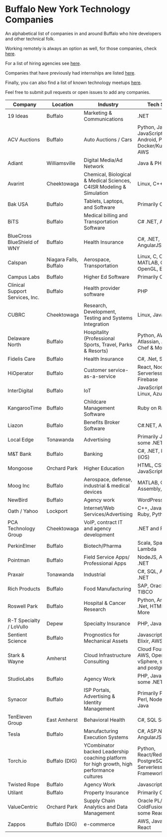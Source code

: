 # Buffalo New York Technology Companies

An alphabetical list of companies in and around Buffalo who hire developers and other technical folk.

Working remotely is always an option as well, for those companies, check [here](https://github.com/lukasz-madon/awesome-remote-job).

For a list of hiring agencies see [here](Agencies.md).

Companies that have previously had internships are listed [here](Internships.md).

Finally, you can also find a list of known technology meetups [here](Meetups.md).

Feel free to submit pull requests or open issues to add any companies.

| Company | Location | Industry | Tech Stack | Careers |
| ------- | -------- | -------- | ---------- | ------- |
| 19 Ideas | Buffalo | Marketing & Communications | .NET | https://19ideas.com/careers/ |
| ACV Auctions | Buffalo | Auto Auctions / Cars | Python, Java, JavaScript, iOS, Android, Perl, Docker/Kubernetes, AWS | https://acvauctions.bamboohr.com/jobs/ |
| Adiant | Williamsville | Digital Media/Ad Network | Java & PHP | https://www.adiant.com/ |
| Avarint | Cheektowaga | Chemical, Biological & Medical Sciences, C4ISR Modeling & Simulation | Linux, C++ | http://www.avarint.com/careers.html |
| Bak USA | Buffalo | Tablets, Laptops, and Software | Primarily C# .NET | https://www.bakusa.com/work/ |
| BiTS | Buffalo | Medical billing and Transportation Software | C# .NET, Azure | https://www.intelligentbits.com |
| BlueCross BlueShield of WNY | Buffalo | Health Insurance | C#, .NET, AngularJS, Web | https://www.bcbswny.com/content/WNYcareers.html |
| Calspan | Niagara Falls, Buffalo | Aerospace, Transportation | Linux, C, C++, MATLAB, Qt, OpenGL, Emedded | http://www.calspan.com/careers/ |
| Campus Labs | Buffalo | Higher Ed Software | Primarily C# .NET | http://www.campuslabs.com/ |
| Clinical Support Services, Inc. | Buffalo | Health provider software | PHP | http://csshealth.com/ |
| CUBRC | Cheektowaga | Research, Development, Testing and Systems Integration | Linux, Java | http://www.cubrc.org/index.php/careers |
| Delaware North | Buffalo | Hospitality (Professional Sports, Travel, Parks & Resorts) | Python, AWS, Atlassian, Ansible, Chef & More | https://careers.delawarenorth.com |
| Fidelis Care | Buffalo | Health Insurance | C#, .Net, SQL, Web | https://www.fideliscare.org/Join-Our-Team |
| HiOperator | Buffalo | Customer service-as-a-service | React, NodeJS, Serverless, Firebase | http://hioperator.com/jobs |
| InterDigital | Buffalo | IoT | JavaScript, Docker, Linux, Azure | http://www.interdigital.com/page/careers |
| KangarooTime | Buffalo | Childcare Management Software | Ruby on Rails, AWS | https://kangarootime.com/contact.html |
| Liazon | Buffalo | Benefits Broker Software | C#.NET, AngularJS | http://liazon.com/about-us/careers/ |
| Local Edge | Tonawanda | Advertising | Primarily Java, some .NET | http://localedge.com |
| M&T Bank | Buffalo | Banking | C#, .NET, Mobile (iOS) | https://www.mtb.com/careers |
| Mongoose | Orchard Park | Higher Education | HTML, CSS, JavaScript | https://www.mongooseresearch.com/careers |
| Moog Inc | Buffalo | Aerospace, defense, industrial & medical devices | MATLAB, C, Assembly, circuitry  | http://moog.com |
| NewBird | Buffalo | Agency work | WordPress | https://newbirddesign.com/ |
| Oath / Yahoo | Lockport | Internet/Web Services/Advertising | C++, Java, Perl, Ruby, Python | https://www.oath.com/careers/work-at-oath/ |
| PCA Technology Group | Cheektowaga | VoIP, contract IT and agency development | .NET and PHP | http://www.pcatechnologygroup.com |
| PerkinElmer | Buffalo | Biotech/Pharma | Scala, Spark, AWS Lambda | http://www.perkinelmer.com/corporate/careers/ |
| Pointman | Buffalo | Field Service Apps/ Professional Apps | NodeJS, Angular, .NET | https://pointman.bamboohr.com/jobs/ |
| Praxair | Tonawanda | Industrial | C#, SQL, Angular, .NET | http://www.praxair.com/careers |
| Rich Products | Buffalo | Food Manufacturing | SAP, Oracle, .NET, TIBCO | https://careers.rich.com/ |
| Roswell Park | Buffalo | Hospital & Cancer Research | Python, Angular, .Net, HTML, R, & More  | https://www.roswellpark.org/careers |
| R-T Specialty / LoVullo | Depew | Specialty Insurance | PHP, JavaScript | https://rtspecialty.com/careers/ |
| Sentient Science | Buffalo | Prognostics for Mechanical Assets | Javascript, Python, Elixir, AWS, Linux | http://sentientscience.com/company/careers/ |
| Stark & Wayne | Amherst | Cloud Infrastructure<br />Consulting | Cloud Foundry, AWS, Openstack, vSphere, some Go and postgres | beahero@starkandwayne.com |
| StudioLabs | Buffalo | Agency Work | PHP, Javascript, some .NET | http://studiolabs.com/join |
| Synacor | Buffalo | ISP Portals, Advertising & Identity Management | Primarily PHP, with Perl, Node, Go & Java | https://www.synacor.com/ |
| TenEleven Group | East Amherst | Behavioral Health | C#, SQL Server  | https://www.10e11.com/careers |
| Tesla | Buffalo | Manufacturing Execution Systems | C#, ASP.NET MVC, AngularJS  | https://www.tesla.com/careers |
| Torch.io | Buffalo (DIG) | YCombinator backed Leadership coaching platform for high growth, high performance cultures  | Python, React/Redux, AWS, PostgreSQL, Serverless Framework | https://torch.io/careers |
| Twisted Rope | Buffalo | Agency Work | Javascript, PHP | http://twisted-rope.com/ |
| Utilant | Buffalo | Property Insurance | Primarily C#.NET | http://public.utilant.com/ |
| ValueCentric | Orchard Park | Supply Chain Analytics and Data Management | Oracle PL/SQL, ColdFusion (OOP), some React | http://www.valuecentric.com/careers |
| Zappos | Buffalo (DIG) | e-commerce | AWS, Java, Elixir, React | https://buffalo.zappos.biz |
